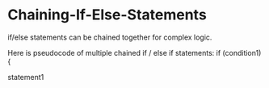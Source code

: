# Chaining-If-Else-Statements

if/else statements can be chained together for complex logic.

Here is pseudocode of multiple chained if / else if statements:
if (condition1) {

  statement1
